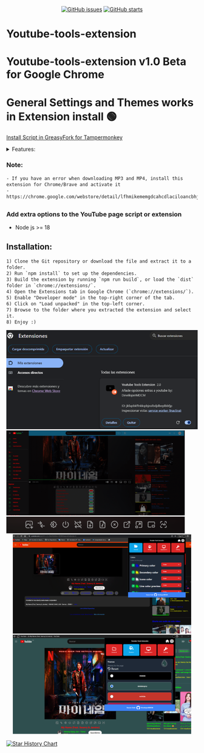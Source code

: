 <p align="center">
   <a href="https://github.com/DeveloperMDCM/Youtube-tools-extension/issues"><img alt="GitHub issues" src="https://img.shields.io/github/issues/DeveloperMDCM/Youtube-tools-extension"></a>
   <a href="https://github.com/DeveloperMDCM/Youtube-tools-extension"><img alt="GitHub starts" src="https://img.shields.io/github/stars/DeveloperMDCM/Youtube-tools-extension"></a>
<p align="center">
   
# Youtube-tools-extension
# Youtube-tools-extension v1.0 Beta for Google Chrome 
# General Settings and Themes works in Extension install 🟢

[Install Script in GreasyFork for Tampermonkey](https://greasyfork.org/es/scripts/460680-youtube-tools-all-in-one-local-download-mp3-mp4-higt-quality-return-dislikes-and-more])

<details>
<summary>Features:</summary>
   
- Custom themes.   
- Change background image.
- Change background color.
- Skip ad video.
- Picture-in-Picture mode.
- Download profile picture/avatar.
- Loop/repeat video playback.
- Download audio as MP3.
- Download video in MP4 up to 8K with high quality.
- Display dislikes on videos.
- Display dislikes on shorts.
- Rate video with stars.
- Customize text color.
- Download thumbnail image.
- Capture video screenshot.
- Translate comments in videos and shorts.
- Filter screen display.
- Mirror mode enabled.
- Adapt background color to match video.
- Reset all settings.
- Switch shorts to classic mode.

</details>

### Note:
    - If you have an error when downloading MP3 and MP4, install this extension for Chrome/Brave and activate it
    - https://chrome.google.com/webstore/detail/lfhmikememgdcahcdlaciloancbhjino 
##
### Add extra options to the YouTube page script or extension
- Node js >= 18
## Installation:
    
    1) Clone the Git repository or download the file and extract it to a folder.
    2) Run `npm install` to set up the dependencies.
    3) Build the extension by running `npm run build`, or load the `dist` folder in `chrome://extensions/`.
    4) Open the Extensions tab in Google Chrome (`chrome://extensions/`).
    5) Enable "Developer mode" in the top-right corner of the tab.
    6) Click on "Load unpacked" in the top-left corner.
    7) Browse to the folder where you extracted the extension and select it.
    8) Enjoy :)
<img src="/images/how install.png" width="670">
<img src="/images/multi.png" width="470">
<img src="/images/ex2.png" width="470">
<div align="center">
<img src="/images/ex1.png" width="470">
<img src="/images/ex3.png" width="470">

</div>


[![Star History Chart](https://api.star-history.com/svg?repos=DeveloperMDCM/Youtube-tools-extension&type=Date)](https://star-history.com/#DeveloperMDCM/Youtube-tools-extension&Date)
